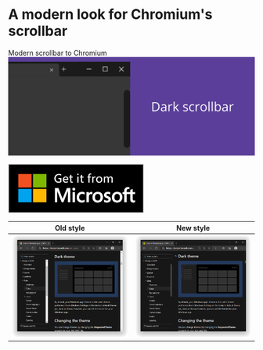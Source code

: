# A modern look for Chromium's scrollbar
Modern scrollbar to Chromium
![](images/bloco-promocional-grande.png)

<a href="https://microsoftedge.microsoft.com/addons/detail/jdbpfpgndomljaenddimhmdocncakhlg" target="_blank">
    <img src="images/microsoft-store.png" height="100px" url="/" alt="Get it from Microsoft" />
</a>

| Old style                  | New style                 |
| -------------------------- | ------------------------- |
| ![](images/old.PNG)  | ![](images/new.PNG)  |
